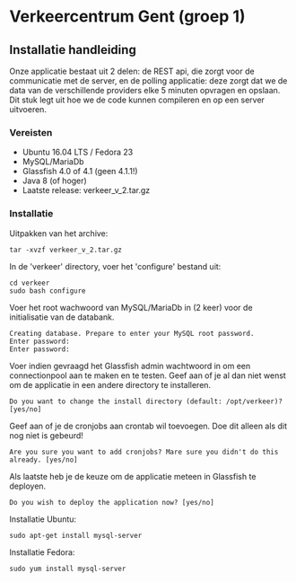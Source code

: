 # Verkeercentrum Gent (groep 1)
## Installatie handleiding

Onze applicatie bestaat uit 2 delen: de REST api, die zorgt voor de communicatie met de server, en de polling applicatie: deze zorgt dat we de data van de verschillende providers elke 5 minuten opvragen en opslaan. Dit stuk legt uit hoe we de code kunnen compileren en op een server uitvoeren.

### Vereisten
* Ubuntu 16.04 LTS / Fedora 23 
* MySQL/MariaDb
* Glassfish 4.0 of 4.1 (geen 4.1.1!)
* Java 8 (of hoger)
* Laatste release: verkeer_v_2.tar.gz

### Installatie

Uitpakken van het archive:
``` 
tar -xvzf verkeer_v_2.tar.gz 
```
In de 'verkeer' directory, voer het 'configure' bestand uit:
``` 
cd verkeer
sudo bash configure 
```
Voer het root wachwoord van MySQL/MariaDb in (2 keer) voor de initialisatie van de databank.
```
Creating database. Prepare to enter your MySQL root password.
Enter password:
Enter password:
```
Voer indien gevraagd het Glassfish admin wachtwoord in om een connectionpool aan te maken en te testen.
Geef aan of je al dan niet wenst om de applicatie in een andere directory te installeren.
```
Do you want to change the install directory (default: /opt/verkeer)? [yes/no] 
```
Geef aan of je de cronjobs aan crontab wil toevoegen. Doe dit alleen als dit nog niet is gebeurd!
```
Are you sure you want to add cronjobs? Mare sure you didn't do this already. [yes/no] 
```
Als laatste heb je de keuze om de applicatie meteen in Glassfish te deployen.
``` 
Do you wish to deploy the application now? [yes/no] 
```






Installatie Ubuntu: 
``` 
sudo apt-get install mysql-server 
```
Installatie Fedora: 
``` 
sudo yum install mysql-server 
```
